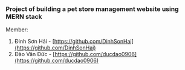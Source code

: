 ### Project of building a pet store management website using MERN stack

Member:

1. Đinh Sơn Hải - [https://github.com/DinhSonHai](https://github.com/DinhSonHai)
2. Đào Văn Đức - [https://github.com/ducdao0906](https://github.com/ducdao0906)
